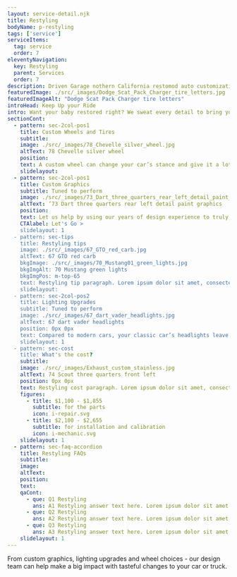 ```yaml
---
layout: service-detail.njk
title: Restyling
bodyName: p-restyling
tags: ['service']
serviceItems:
  tag: service
  order: 7
eleventyNavigation:
  key: Restyling
  parent: Services
  order: 7
description: Driven Garage nothern California restomod auto customization and repair shop  
featuredImage: ./src/_images/Dodge_Scat_Pack_Charger_tire_letters.jpg
featuredImageAlt: "Dodge Scat Pack Charger tire letters"
introHead: Keep Up your Ride
intro: Want your baby restored right? We sweat every detail to bring your car back to factory fresh no matter what year or make or model it is.
sectionCont:
  - pattern: sec-2col-pos1
    title: Custom Wheels and Tires
    subtitle: 
    image: ./src/_images/78_Chevelle_silver_wheel.jpg
    altText: 78 Chevelle silver wheel
    position: 
    text: A custom wheel can change your car’s stance and give it a lot more personality. The challenge with classic cars is the specific wheel size and bolt pattern. We’ll make sure we match the correct wheel and tire to your car to provide an improved, and safe, driving experience.
    slidelayout:
  - pattern: sec-2col-pos1
    title: Custom Graphics
    subtitle: Tuned to perform
    image: ./src/_images/73_Dart_three_quarters_rear_left_detail_paint_graphics.jpg
    altText: ’73 Dart three quarters rear left detail paint graphics
    position: 
    text: Let us help by using our years of design experience to truly personalize your ride and make it turn heads.
    CTAlabel: Let's Go >
    slidelayout: 1
  - pattern: sec-tips
    title: Restyling tips
    image: ./src/_images/67_GTO_red_carb.jpg
    altText: 67 GTO red carb
    bkgImage: ./src/_images/70_Mustang01_green_lights.jpg
    bkgImgAlt: 70 Mustang green lights
    bkgImgPos: m-top-65
    text: Restyling tip paragraph. Lorem ipsum dolor sit amet, consectetur adipiscing elit. Cras vitae dolor id enim iaculis bibendum. Fusce ut pellentesque erat. Nunc vitae viverra massa. Duis placerat a augue in eleifend. Pellentesque ut neque ex. Ut non nisi ultrices, tincidunt nunc vitae, tincidunt orci. Donec cursus sagittis felis sed tempus. Ut et viverra arcu.
    slidelayout:
  - pattern: sec-2col-pos2
    title: Lighting Upgrades
    subtitle: Tuned to perform
    image: ./src/_images/67_dart_vader_headlights.jpg
    altText: 67 dart vader headlights
    position: 0px 0px
    text: Compared to modern cars, your classic car’s headlights leave you in the dark. LED replacement lamps offer farther-reaching light for safer nighttime driving. We can give you modern, improved lighting without compromising the classic vintage look.
    slidelayout: 1
  - pattern: sec-cost
    title: What's the cost?
    subtitle: 
    image: ./src/_images/Exhaust_custom_stainless.jpg
    altText: 74 Scout three quarters front left
    position: 0px 0px
    text: Restyling cost paragraph. Lorem ipsum dolor sit amet, consectetur adipiscing elit. Cras vitae dolor id enim iaculis bibendum. Fusce ut pellentesque erat. Nunc vitae viverra massa. Duis placerat a augue in eleifend. Pellentesque ut neque ex. Ut non nisi ultrices, tincidunt nunc vitae, tincidunt orci. Donec cursus sagittis felis sed tempus. Ut et viverra arcu.
    figures:
      - title: $1,100 - $1,855
        subtitle: for the parts
        icon: i-repair.svg
      - title: $2,100 - $2,655
        subtitle: for installation and calibration
        icon: i-mechanic.svg
    slidelayout: 1
  - pattern: sec-faq-accordion
    title: Restyling FAQs
    subtitle: 
    image: 
    altText: 
    position: 
    text: 
    qaCont:
      - que: Q1 Restyling
        ans: A1 Restyling answer text here. Lorem ipsum dolor sit amet, consectetur adipiscing elit. Cras vitae dolor id enim iaculis bibendum. Fusce ut pellentesque erat.
      - que: Q2 Restyling
        ans: A2 Restyling answer text here. Lorem ipsum dolor sit amet, consectetur adipiscing elit. Cras vitae dolor id enim iaculis bibendum. Fusce ut pellentesque erat.
      - que: Q3 Restyling
        ans: A3 Restyling answer text here. Lorem ipsum dolor sit amet, consectetur adipiscing elit. Cras vitae dolor id enim iaculis bibendum. Fusce ut pellentesque erat.
    slidelayout: 1
---
```


From custom graphics, lighting upgrades and wheel choices - our design team can help make a big impact with tasteful changes to your car or truck.